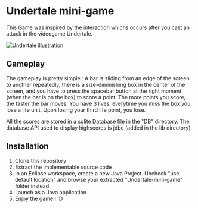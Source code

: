 # Undertale mini-game 

This Game was inspired by the interaction whichs occurs after you cast an attack in the videogame Undertale.  

![Undertale illustration](https://lparchive.org/Undertale/Update%2042/25-3635.gif)

## Gameplay

The gameplay is pretty simple : A bar is sliding from an edge of the screen to another repeatedly, there is a size-diminishing box in the center of the screen, and you have to press the spacebar button at the right moment (when the bar is on the box) to score a point. The more points you score, the faster the bar moves. You have 3 lives, everytime you miss the box you lose a life unit. Upon losing your third life point, you lose.

All the scores are stored in a sqlite Database file in the "DB" directory. The database API used to display highscores is jdbc (added in the lib directory).

## Installation

1. Clone this repository
2. Extract the implementable source code 
2. In an Eclipse workspace, create a new Java Project. Uncheck "use default location" and browse your extracted "Undertale-mini-game" folder instead
3. Launch as a Java application
4. Enjoy the game ! :D
